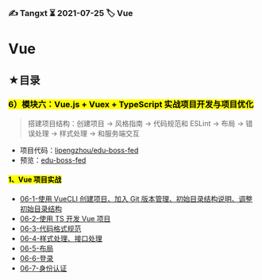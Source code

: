 ### ✍️ Tangxt ⏳ 2021-07-25 🏷️ Vue

# Vue

## ★目录

### <mark>6）模块六：Vue.js + Vuex + TypeScript 实战项目开发与项目优化</mark>

> 搭建项目结构：创建项目 -> 风格指南 -> 代码规范和 ESLint -> 布局 -> 错误处理 -> 样式处理 -> 和服务端交互

- 项目代码：[lipengzhou/edu-boss-fed](https://github.com/lipengzhou/edu-boss-fed)
- 预览：[edu-boss-fed](https://edu-boss-fed-git-master-lpz.vercel.app/#/login?redirect=%2F)

#### <mark>1、Vue 项目实战</mark>

- [06-1-使用 VueCLI 创建项目、加入 Git 版本管理、初始目录结构说明、调整初始目录结构](./06-1.md)
- [06-2-使用 TS 开发 Vue 项目](./06-2.md)
- [06-3-代码格式规范](./06-3.md)
- [06-4-样式处理、接口处理](./06-4.md)
- [06-5-布局](./06-5.md)
- [06-6-登录](./06-6.md)
- [06-7-身份认证](./06-7.md)
